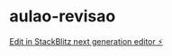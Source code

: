 # aulao-revisao

[Edit in StackBlitz next generation editor ⚡️](https://stackblitz.com/~/github.com/Nicolas1728/aulao-revisao)